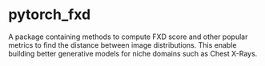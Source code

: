 # pytorch_fxd
A package containing methods to compute FXD score and other popular metrics to find the distance between image distributions. This enable building better generative models for niche domains such as Chest X-Rays.
